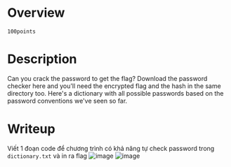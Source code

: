 # Overview #
`100points`

# Description #
Can you crack the password to get the flag?
Download the password checker here and you'll need the encrypted flag and the hash in the same directory too. Here's a dictionary with all possible passwords based on the password conventions we've seen so far.

# Writeup #
Viết 1 đoạn code để chương trình có khả năng tự check password trong `dictionary.txt` và in ra flag
![image](https://github.com/zangcinh/PicoCTF_Writeup/assets/173159694/28352f29-6b56-4965-8c5b-ebd1c2a9c033)
![image](https://github.com/zangcinh/PicoCTF_Writeup/assets/173159694/90118585-074f-4510-82d2-384e03a91aec)
